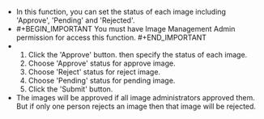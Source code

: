 - In this function, you can set the status of each image including 'Approve', 'Pending' and 'Rejected'.
- #+BEGIN_IMPORTANT
  You must have Image Management Admin permission for access this function.
  #+END_IMPORTANT
- <ol>
  <li>Click the 'Approve' button. then specify the status of each image.</li>
  <li>Choose 'Approve' status for approve image.</li>
  <li>Choose 'Reject' status for reject image.</li>
  <li>Choose 'Pending' status for pending image.</li>
  <li>Click the 'Submit' button.</li>
  </ol>
- The images will be approved if all image administrators approved them.
  But if only one person rejects an image then that image will be rejected.